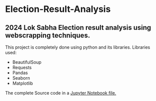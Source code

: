 # Election-Result-Analysis
## 2024 Lok Sabha Election result analysis using webscrapping techniques.
This project is completely done using python and its libraries.
        Libraries used:
  * BeautifulSoup
  * Requests
  * Pandas
  * Seaborn
  * Matplotlib 
        
The complete Source code in a [Jupyter Notebook file.](https://colab.research.google.com/drive/1yFoHp1gbb5Rapv-D4Foa6nbE7qmTWtTR#scrollTo=EozEPvdr3x30)




